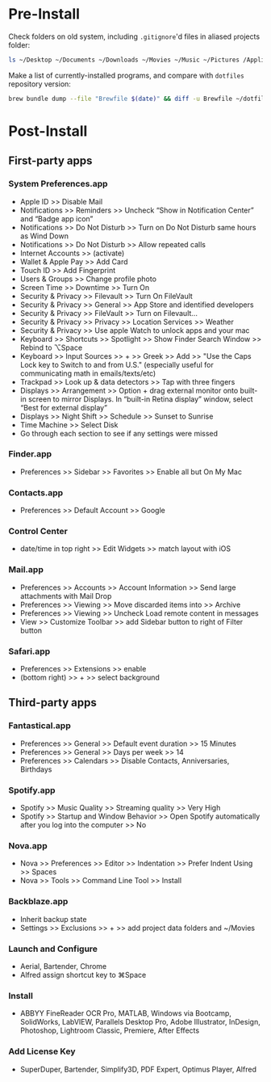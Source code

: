 # Pre-Install

Check folders on old system, including `.gitignore`'d files in aliased `p`rojects folder:
```bash
ls ~/Desktop ~/Documents ~/Downloads ~/Movies ~/Music ~/Pictures /Applications ~/ && find p -name '*.gitignore' -exec ls {} \; -exec cat {} \;
```

Make a list of currently-installed programs, and compare with `dotfiles` repository version:
```bash
brew bundle dump --file "Brewfile $(date)" && diff -u Brewfile ~/dotfiles/Brewfile 
```
# Post-Install

## First-party apps

### System Preferences.app
- Apple ID >> Disable Mail
- Notifications >> Reminders >> Uncheck “Show in Notification Center” and “Badge app icon”
- Notifications >> Do Not Disturb >> Turn on Do Not Disturb same hours as Wind Down
- Notifications >>  Do Not Disturb >> Allow repeated calls
- Internet Accounts >> (activate)
- Wallet & Apple Pay >> Add Card
- Touch ID >> Add Fingerprint
- Users & Groups >> Change profile photo
- Screen Time >> Downtime >> Turn On
- Security & Privacy >> Filevault  >> Turn On FileVault
- Security & Privacy >> General >> App Store and identified developers
- Security & Privacy >> FileVault >> Turn on Filevault...
- Security & Privacy >> Privacy >> Location Services >> Weather
- Security & Privacy >> Use apple Watch to unlock apps and your mac
- Keyboard >> Shortcuts >> Spotlight >> Show Finder Search Window >> Rebind to ⌥Space
- Keyboard >> Input Sources >> + >> Greek >> Add >> "Use the Caps Lock key to Switch to and from U.S." (especially useful for communicating math in emails/texts/etc)
- Trackpad >> Look up & data detectors >> Tap with three fingers
-  Displays >> Arrangement >> Option + drag external monitor onto built-in screen to mirror Displays. In “built-in Retina display” window, select “Best for external display”
- Displays >> Night Shift >> Schedule >> Sunset to Sunrise
- Time Machine >> Select Disk
- Go through each section to see if any settings were missed

### Finder.app
- Preferences >> Sidebar >> Favorites >> Enable all but On My Mac

### Contacts.app
- Preferences >> Default Account >> Google

### Control Center
- date/time in top right >> Edit Widgets >> match layout with iOS

### Mail.app
- Preferences >> Accounts >> Account Information >> Send large attachments with Mail Drop
- Preferences >> Viewing >> Move discarded items into >> Archive
- Preferences >> Viewing >> Uncheck Load remote content in messages
- View >> Customize Toolbar >> add Sidebar button to right of Filter button

### Safari.app
- Preferences >> Extensions >> enable
- (bottom right) >> + >> select background

## Third-party apps

### Fantastical.app
- Preferences >> General >> Default event duration >> 15 Minutes
- Preferences >> General >> Days per week >> 14
- Preferences >> Calendars >> Disable Contacts, Anniversaries, Birthdays

### Spotify.app
- Spotify >> Music Quality >> Streaming quality >> Very High
- Spotify >> Startup and Window Behavior >> Open Spotify automatically after you log into the computer >> No 

### Nova.app
- Nova >> Preferences >> Editor >> Indentation >> Prefer Indent Using >> Spaces
- Nova >> Tools >> Command Line Tool >> Install

### Backblaze.app
- Inherit backup state
- Settings >> Exclusions >> + >> add project data folders and ~/Movies

### Launch and Configure
- Aerial, Bartender, Chrome
- Alfred assign shortcut key to ⌘Space

### Install
- ABBYY FineReader OCR Pro, MATLAB, Windows via Bootcamp, SolidWorks, LabVIEW, Parallels Desktop Pro, Adobe Illustrator, InDesign, Photoshop, Lightroom Classic, Premiere, After Effects

### Add License Key
- SuperDuper, Bartender, Simplify3D, PDF Expert, Optimus Player, Alfred